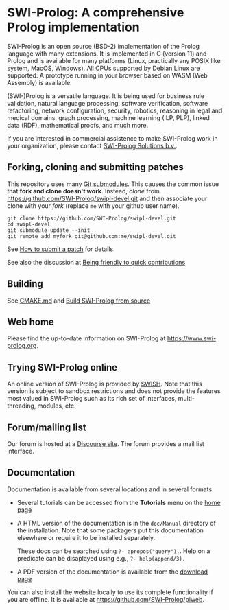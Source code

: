 # SWI-Prolog: A comprehensive Prolog implementation

SWI-Prolog is an open  source  (BSD-2)   implementation  of  the  Prolog
language with many extensions. It is implemented   in C (version 11) and
Prolog and is available for many platforms (Linux, practically any POSIX
like system, MacOS, Windows). All  CPUs   supported  by Debian Linux are
supported. A prototype running  in  your   browser  based  on  WASM (Web
Assembly) is available.

(SWI-)Prolog is a versatile language. It is being used for business rule
validation, natural language processing, software verification, software
refactoring, network configuration,  security,   robotics,  reasoning in
legal and medical domains,  graph   processing,  machine  learning (ILP,
PLP), linked data (RDF), mathematical proofs, and much more.

If you are interested in commercial   assistence to make SWI-Prolog work
in   your   organization,   please     contact   [SWI-Prolog   Solutions
b.v.](https://swi-prolog.com/).


## Forking, cloning and submitting patches

This           repository           uses             many           [Git
submodules](https://git-scm.com/book/en/v2/Git-Tools-Submodules).   This
causes the common issue that __fork   and clone doesn't work__. Instead,
_clone_  from  https://github.com/SWI-Prolog/swipl-devel.git   and  then
associate your clone with your  _fork_   (replace  `me` with your github
user name).

    git clone https://github.com/SWI-Prolog/swipl-devel.git
    cd swipl-devel
    git submodule update --init
    git remote add myfork git@github.com:me/swipl-devel.git

See [How to submit a patch](https://www.swi-prolog.org/howto/SubmitPatch.html)
for details.

See   also   the   discussion    at     [Being    friendly    to   quick
contributions](https://swi-prolog.discourse.group/t/being-friendly-to-quick-contributions/493/6)


## Building

See
[CMAKE.md](https://github.com/SWI-Prolog/swipl-devel/blob/master/CMAKE.md)
and [Build SWI-Prolog from source](https://www.swi-prolog.org/build/)


## Web home

Please   find   the   up-to-date   information     on    SWI-Prolog   at
https://www.swi-prolog.org.

## Trying SWI-Prolog online

An    online    version    of     SWI-Prolog      is     provided     by
[SWISH](https://swish.swi-prolog.org). Note that this version is subject
to sandbox restrictions and does not provide the features most valued in
SWI-Prolog such as its rich set of interfaces, multi-threading, modules,
etc.

## Forum/mailing list

Our       forum       is       hosted        at       a       [Discourse
site](https://swi-prolog.discourse.group/). The forum provides   a  mail
list interface.


## Documentation

Documentation is available from several locations and in several formats.

  - Several tutorials can be accessed from the __Tutorials__ menu on
    the [home page](https://www.swi-prolog.org)

  - A HTML version of the documentation is in the `doc/Manual` directory
    of the installation.  Note that some packagers put this documentation
    elsewhere or require it to be installed separately.

    These docs can be searched using `?- apropos("query").`.  Help on
    a predicate can be disaplayed using e.g., `?- help(append/3).`

  - A PDF version of the documentation is available from the [download
    page](https://www.swi-prolog.org/download/devel)

You  can  also  install  the  website    locally  to  use  its  complete
functionality   if   you   are    offline.     It    is   available   at
https://github.com/SWI-Prolog/plweb.
